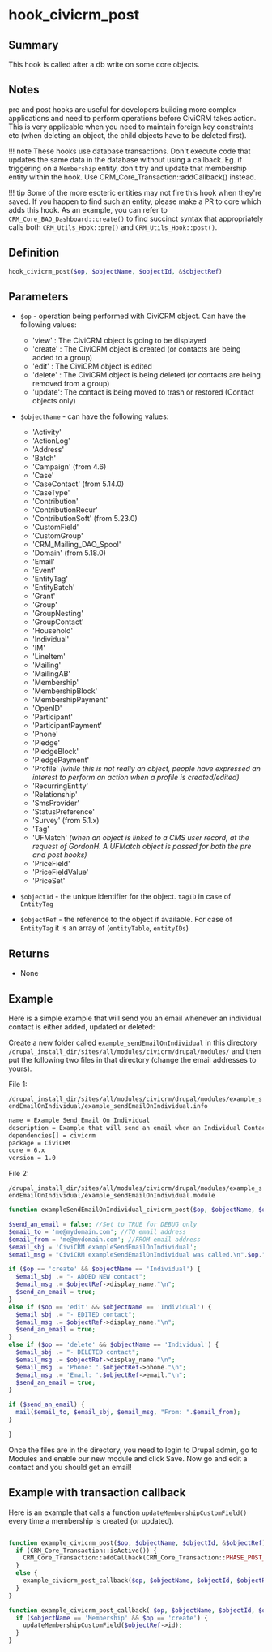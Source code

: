 # hook_civicrm_post

## Summary

This hook is called after a db write on some core objects.

## Notes

pre and post hooks are useful for developers building more complex
applications and need to perform operations before CiviCRM takes action.
This is very applicable when you need to maintain foreign key
constraints etc (when deleting an object, the child objects have to be
deleted first).

!!! note
    These hooks use database transactions.  Don't execute code that updates the same data in the database without using a callback.  Eg. if triggering on a `Membership` entity, don't try and update that membership entity within the hook.  Use CRM_Core_Transaction::addCallback() instead.
    
!!! tip
    Some of the more esoteric entities may not fire this hook when they're saved. If you happen to find such an entity, please make a PR to core which adds this hook. As an example, you can refer to `CRM_Core_BAO_Dashboard::create()` to find succinct syntax that appropriately calls both `CRM_Utils_Hook::pre()` and `CRM_Utils_Hook::post()`.

## Definition

```php
hook_civicrm_post($op, $objectName, $objectId, &$objectRef)
```

## Parameters

-   `$op` - operation being performed with CiviCRM object. Can have the following values:
    -   'view' : The CiviCRM object is going to be displayed
    -   'create' : The CiviCRM object is created (or contacts are being added to a group)
    -   'edit' : The CiviCRM object is edited
    -   'delete' : The CiviCRM object is being deleted (or contacts are being removed from a group)
    -   'update': The contact is being moved to trash or restored (Contact objects only)

-   `$objectName` - can have the following values:
    -   'Activity'
    -   'ActionLog'
    -   'Address'
    -   'Batch'
    -   'Campaign' (from 4.6)
    -   'Case'
    -   'CaseContact' (from 5.14.0)
    -   'CaseType'
    -   'Contribution'
    -   'ContributionRecur'
    -   'ContributionSoft' (from 5.23.0)
    -   'CustomField'
    -   'CustomGroup'
    -   'CRM_Mailing_DAO_Spool'
    -   'Domain' (from 5.18.0)
    -   'Email'
    -   'Event'
    -   'EntityTag'
    -   'EntityBatch'
    -   'Grant'
    -   'Group'
    -   'GroupNesting'
    -   'GroupContact'
    -   'Household'
    -   'Individual'
    -   'IM'
    -   'LineItem'
    -   'Mailing'
    -   'MailingAB'
    -   'Membership'
    -   'MembershipBlock'
    -   'MembershipPayment'
    -   'OpenID'
    -   'Participant'
    -   'ParticipantPayment'
    -   'Phone'
    -   'Pledge'
    -   'PledgeBlock'
    -   'PledgePayment'
    -   'Profile' *(while this is not really an object, people have
        expressed an interest to perform an action when a profile is
        created/edited)*
    -   'RecurringEntity'
    -   'Relationship'
    -   'SmsProvider'
    -   'StatusPreference'
    -   'Survey' (from 5.1.x)
    -   'Tag'
    -   'UFMatch' *(when an object is linked to a CMS user record, at the
        request of GordonH. A UFMatch object is passed for both the pre
        and post hooks)*
    -   'PriceField'
    -   'PriceFieldValue'
    -   'PriceSet'

-   `$objectId` - the unique identifier for the object. `tagID` in case of `EntityTag`
-   `$objectRef` - the reference to the object if available. For case of `EntityTag` it is an array of (`entityTable`, `entityIDs`)

## Returns

-   None

## Example

Here is a simple example that will send you an email whenever an
individual contact is either added, updated or deleted:

Create a new folder called `example_sendEmailOnIndividual` in this
directory
`/drupal_install_dir/sites/all/modules/civicrm/drupal/modules/` and then
put the following two files in that directory (change the email
addresses to yours).

File 1:

`/drupal_install_dir/sites/all/modules/civicrm/drupal/modules/example_sendEmailOnIndividual/example_sendEmailOnIndividual.info`

```txt
name = Example Send Email On Individual
description = Example that will send an email when an Individual Contact is Added, Updated or Deleted.
dependencies[] = civicrm
package = CiviCRM
core = 6.x
version = 1.0
```

File 2:

`/drupal_install_dir/sites/all/modules/civicrm/drupal/modules/example_sendEmailOnIndividual/example_sendEmailOnIndividual.module`

```php
function exampleSendEmailOnIndividual_civicrm_post($op, $objectName, $objectId, &$objectRef) {

$send_an_email = false; //Set to TRUE for DEBUG only
$email_to = 'me@mydomain.com'; //TO email address
$email_from = 'me@mydomain.com'; //FROM email address
$email_sbj = 'CiviCRM exampleSendEmailOnIndividual';
$email_msg = "CiviCRM exampleSendEmailOnIndividual was called.\n".$op." ".$objectName."\n".$objectId." ";

if ($op == 'create' && $objectName == 'Individual') {
  $email_sbj .= "- ADDED NEW contact";
  $email_msg .= $objectRef->display_name."\n";
  $send_an_email = true;
} 
else if ($op == 'edit' && $objectName == 'Individual') {
  $email_sbj .= "- EDITED contact";
  $email_msg .= $objectRef->display_name."\n";
  $send_an_email = true;
} 
else if ($op == 'delete' && $objectName == 'Individual') {
  $email_sbj .= "- DELETED contact";
  $email_msg .= $objectRef->display_name."\n";
  $email_msg .= 'Phone: '.$objectRef->phone."\n";
  $email_msg .= 'Email: '.$objectRef->email."\n";
  $send_an_email = true;
}

if ($send_an_email) {
  mail($email_to, $email_sbj, $email_msg, "From: ".$email_from);
}

}
```

Once the files are in the directory, you need to login to Drupal admin,
go to Modules and enable our new module and click Save. Now go and edit
a contact and you should get an email!

## Example with transaction callback

Here is an example that calls a function `updateMembershipCustomField()` every time a membership is created (or updated).

```php

function example_civicrm_post($op, $objectName, $objectId, &$objectRef) {
  if (CRM_Core_Transaction::isActive()) {
    CRM_Core_Transaction::addCallback(CRM_Core_Transaction::PHASE_POST_COMMIT, 'example_civicrm_post_callback', [$op, $objectName, $objectId, $objectRef]);
  }
  else {
    example_civicrm_post_callback($op, $objectName, $objectId, $objectRef);
  }
}

function example_civicrm_post_callback( $op, $objectName, $objectId, $objectRef) {
  if ($objectName == 'Membership' && $op == 'create') {
    updateMembershipCustomField($objectRef->id);
  }
}
```
